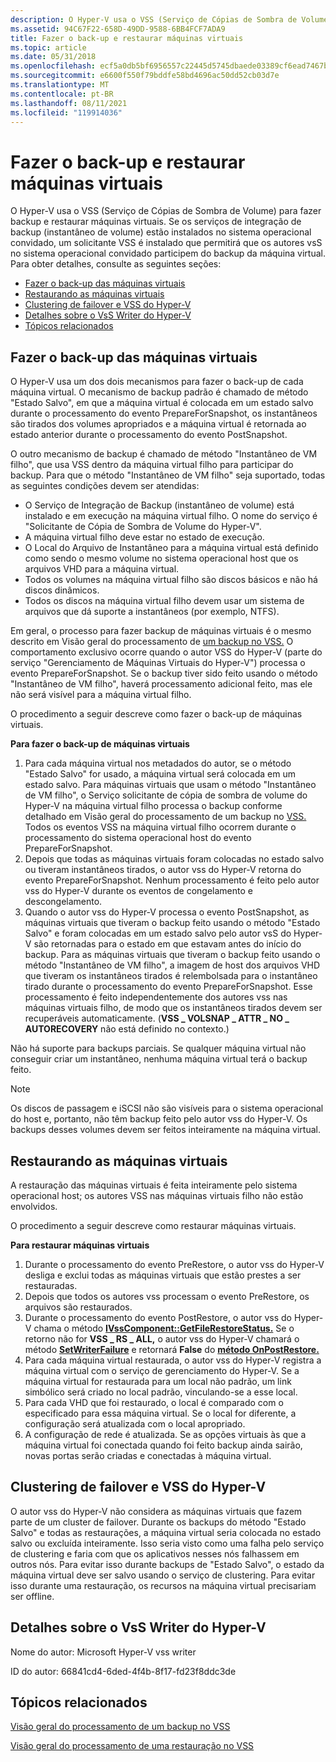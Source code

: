 ```yaml
---
description: O Hyper-V usa o VSS (Serviço de Cópias de Sombra de Volume) para fazer backup e restaurar máquinas virtuais.
ms.assetid: 94C67F22-658D-49DD-9588-6BB4FCF7ADA9
title: Fazer o back-up e restaurar máquinas virtuais
ms.topic: article
ms.date: 05/31/2018
ms.openlocfilehash: ecf5a0db5bf6956557c22445d5745dbaede03389cf6ead7467b32b65e76c59b5
ms.sourcegitcommit: e6600f550f79bddfe58bd4696ac50dd52cb03d7e
ms.translationtype: MT
ms.contentlocale: pt-BR
ms.lasthandoff: 08/11/2021
ms.locfileid: "119914036"
---
```

# <a name="backing-up-and-restoring-virtual-machines"></a>Fazer o back-up e restaurar máquinas virtuais

O Hyper-V usa o VSS (Serviço de Cópias de Sombra de Volume) para fazer backup e restaurar máquinas virtuais. Se os serviços de integração de backup (instantâneo de volume) estão instalados no sistema operacional convidado, um solicitante VSS é instalado que permitirá que os autores vsS no sistema operacional convidado participem do backup da máquina virtual. Para obter detalhes, consulte as seguintes seções:

-   [Fazer o back-up das máquinas virtuais](#backing-up-the-virtual-machines)
-   [Restaurando as máquinas virtuais](#restoring-the-virtual-machines)
-   [Clustering de failover e VSS do Hyper-V](#failover-clustering-and-hyper-v-vss)
-   [Detalhes sobre o VsS Writer do Hyper-V](#details-on-the-hyper-v-vss-writer)
-   [Tópicos relacionados](#related-topics)

## <a name="backing-up-the-virtual-machines"></a>Fazer o back-up das máquinas virtuais

O Hyper-V usa um dos dois mecanismos para fazer o back-up de cada máquina virtual. O mecanismo de backup padrão é chamado de método "Estado Salvo", em que a máquina virtual é colocada em um estado salvo durante o processamento do evento PrepareForSnapshot, os instantâneos são tirados dos volumes apropriados e a máquina virtual é retornada ao estado anterior durante o processamento do evento PostSnapshot.

O outro mecanismo de backup é chamado de método "Instantâneo de VM filho", que usa VSS dentro da máquina virtual filho para participar do backup. Para que o método "Instantâneo de VM filho" seja suportado, todas as seguintes condições devem ser atendidas:

-   O Serviço de Integração de Backup (instantâneo de volume) está instalado e em execução na máquina virtual filho. O nome do serviço é "Solicitante de Cópia de Sombra de Volume do Hyper-V".
-   A máquina virtual filho deve estar no estado de execução.
-   O Local do Arquivo de Instantâneo para a máquina virtual está definido como sendo o mesmo volume no sistema operacional host que os arquivos VHD para a máquina virtual.
-   Todos os volumes na máquina virtual filho são discos básicos e não há discos dinâmicos.
-   Todos os discos na máquina virtual filho devem usar um sistema de arquivos que dá suporte a instantâneos (por exemplo, NTFS).

Em geral, o processo para fazer backup de máquinas virtuais é o mesmo descrito em Visão geral do processamento de [um backup no VSS.](/windows/desktop/VSS/overview-of-processing-a-backup-under-vss) O comportamento exclusivo ocorre quando o autor VSS do Hyper-V (parte do serviço "Gerenciamento de Máquinas Virtuais do Hyper-V") processa o evento PrepareForSnapshot. Se o backup tiver sido feito usando o método "Instantâneo de VM filho", haverá processamento adicional feito, mas ele não será visível para a máquina virtual filho.

O procedimento a seguir descreve como fazer o back-up de máquinas virtuais.

**Para fazer o back-up de máquinas virtuais**

1.  Para cada máquina virtual nos metadados do autor, se o método "Estado Salvo" for usado, a máquina virtual será colocada em um estado salvo. Para máquinas virtuais que usam o método "Instantâneo de VM filho", o Serviço solicitante de cópia de sombra de volume do Hyper-V na máquina virtual filho processa o backup conforme detalhado em Visão geral do processamento de um backup no [VSS.](/windows/desktop/VSS/overview-of-processing-a-backup-under-vss) Todos os eventos VSS na máquina virtual filho ocorrem durante o processamento do sistema operacional host do evento PrepareForSnapshot.
2.  Depois que todas as máquinas virtuais foram colocadas no estado salvo ou tiveram instantâneos tirados, o autor vss do Hyper-V retorna do evento PrepareForSnapshot. Nenhum processamento é feito pelo autor vss do Hyper-V durante os eventos de congelamento e descongelamento.
3.  Quando o autor vss do Hyper-V processa o evento PostSnapshot, as máquinas virtuais que tiveram o backup feito usando o método "Estado Salvo" e foram colocadas em um estado salvo pelo autor vsS do Hyper-V são retornadas para o estado em que estavam antes do início do backup. Para as máquinas virtuais que tiveram o backup feito usando o método "Instantâneo de VM filho", a imagem de host dos arquivos VHD que tiveram os instantâneos tirados é relembolsada para o instantâneo tirado durante o processamento do evento PrepareForSnapshot. Esse processamento é feito independentemente dos autores vss nas máquinas virtuais filho, de modo que os instantâneos tirados devem ser recuperáveis automaticamente. (**VSS \_ VOLSNAP \_ ATTR \_ NO \_ AUTORECOVERY** não está definido no contexto.)

Não há suporte para backups parciais. Se qualquer máquina virtual não conseguir criar um instantâneo, nenhuma máquina virtual terá o backup feito.

> [!Note]  
> Os discos de passagem e iSCSI não são visíveis para o sistema operacional do host e, portanto, não têm backup feito pelo autor vss do Hyper-V. Os backups desses volumes devem ser feitos inteiramente na máquina virtual.

 

## <a name="restoring-the-virtual-machines"></a>Restaurando as máquinas virtuais

A restauração das máquinas virtuais é feita inteiramente pelo sistema operacional host; os autores VSS nas máquinas virtuais filho não estão envolvidos.

O procedimento a seguir descreve como restaurar máquinas virtuais.

**Para restaurar máquinas virtuais**

1.  Durante o processamento do evento PreRestore, o autor vss do Hyper-V desliga e exclui todas as máquinas virtuais que estão prestes a ser restauradas.
2.  Depois que todos os autores vss processam o evento PreRestore, os arquivos são restaurados.
3.  Durante o processamento do evento PostRestore, o autor vss do Hyper-V chama o método [**IVssComponent::GetFileRestoreStatus.**](/windows/desktop/api/vswriter/nf-vswriter-ivsscomponent-getfilerestorestatus) Se o retorno não for **VSS \_ RS \_ ALL,** o autor vss do Hyper-V chamará o método [**SetWriterFailure**](/windows/desktop/api/vswriter/nf-vswriter-cvsswriter-setwriterfailure) e retornará **False** do [**método OnPostRestore.**](/windows/desktop/api/vswriter/nf-vswriter-cvsswriter-onpostrestore)
4.  Para cada máquina virtual restaurada, o autor vss do Hyper-V registra a máquina virtual com o serviço de gerenciamento do Hyper-V. Se a máquina virtual for restaurada para um local não padrão, um link simbólico será criado no local padrão, vinculando-se a esse local.
5.  Para cada VHD que foi restaurado, o local é comparado com o especificado para essa máquina virtual. Se o local for diferente, a configuração será atualizada com o local apropriado.
6.  A configuração de rede é atualizada. Se as opções virtuais às que a máquina virtual foi conectada quando foi feito backup ainda sairão, novas portas serão criadas e conectadas à máquina virtual.

## <a name="failover-clustering-and-hyper-v-vss"></a>Clustering de failover e VSS do Hyper-V

O autor vss do Hyper-V não considera as máquinas virtuais que fazem parte de um cluster de failover. Durante os backups do método "Estado Salvo" e todas as restaurações, a máquina virtual seria colocada no estado salvo ou excluída inteiramente. Isso seria visto como uma falha pelo serviço de clustering e faria com que os aplicativos nesses nós falhassem em outros nós. Para evitar isso durante backups de "Estado Salvo", o estado da máquina virtual deve ser salvo usando o serviço de clustering. Para evitar isso durante uma restauração, os recursos na máquina virtual precisariam ser offline.

## <a name="details-on-the-hyper-v-vss-writer"></a>Detalhes sobre o VsS Writer do Hyper-V

Nome do autor: Microsoft Hyper-V vss writer

ID do autor: 66841cd4-6ded-4f4b-8f17-fd23f8ddc3de

## <a name="related-topics"></a>Tópicos relacionados

<dl> <dt>

[Visão geral do processamento de um backup no VSS](/windows/desktop/VSS/overview-of-processing-a-backup-under-vss)
</dt> <dt>

[Visão geral do processamento de uma restauração no VSS](/windows/desktop/VSS/overview-of-processing-a-restore-under-vss)
</dt> </dl>

 

 
